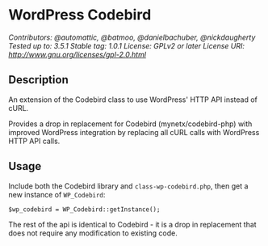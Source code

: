 WordPress Codebird
======================

*Contributors: @automattic, @batmoo, @danielbachuber, @nickdaugherty*
*Tested up to: 3.5.1*
*Stable tag: 1.0.1*
*License: GPLv2 or later*
*License URI: http://www.gnu.org/licenses/gpl-2.0.html*

Description
-----------------------

An extension of the Codebird class to use WordPress' HTTP API instead of cURL.

Provides a drop in replacement for Codebird (mynetx/codebird-php) with improved WordPress integration by replacing all cURL calls with WordPress HTTP API calls.

Usage
--------------------

Include both the Codebird library and `class-wp-codebird.php`, then get a new instance of `WP_Codebird`:

    $wp_codebird = WP_Codebird::getInstance();

The rest of the api is identical to Codebird - it is a drop in replacement that does not require any modification to existing code.